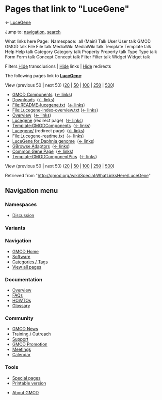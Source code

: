 <div id="mw-page-base" class="noprint">

</div>

<div id="mw-head-base" class="noprint">

</div>

<div id="content" class="mw-body" role="main">

<span id="top"></span>

<div id="mw-js-message" style="display:none;">

</div>



# <span dir="auto">Pages that link to "LuceGene"</span>

<div id="bodyContent">

<div id="contentSub">

← [LuceGene](/wiki/LuceGene "LuceGene")

</div>

<div id="jump-to-nav" class="mw-jump">

Jump to: [navigation](#mw-navigation), [search](#p-search)

</div>

<div id="mw-content-text">

What links here Page:  Namespace:  all (Main) Talk User User talk GMOD
GMOD talk File File talk MediaWiki MediaWiki talk Template Template talk
Help Help talk Category Category talk Property Property talk Type Type
talk Form Form talk Concept Concept talk Filter Filter talk Widget
Widget talk

Filters
[Hide](/mediawiki/index.php?title=Special:WhatLinksHere/LuceGene&hidetrans=1 "Special:WhatLinksHere/LuceGene")
transclusions \|
[Hide](/mediawiki/index.php?title=Special:WhatLinksHere/LuceGene&hidelinks=1 "Special:WhatLinksHere/LuceGene")
links \|
[Hide](/mediawiki/index.php?title=Special:WhatLinksHere/LuceGene&hideredirs=1 "Special:WhatLinksHere/LuceGene")
redirects

The following pages link to **[LuceGene](/wiki/LuceGene "LuceGene")**:

View (previous 50 \| next 50)
([20](/mediawiki/index.php?title=Special:WhatLinksHere/LuceGene&limit=20 "Special:WhatLinksHere/LuceGene")
\|
[50](/mediawiki/index.php?title=Special:WhatLinksHere/LuceGene&limit=50 "Special:WhatLinksHere/LuceGene")
\|
[100](/mediawiki/index.php?title=Special:WhatLinksHere/LuceGene&limit=100 "Special:WhatLinksHere/LuceGene")
\|
[250](/mediawiki/index.php?title=Special:WhatLinksHere/LuceGene&limit=250 "Special:WhatLinksHere/LuceGene")
\|
[500](/mediawiki/index.php?title=Special:WhatLinksHere/LuceGene&limit=500 "Special:WhatLinksHere/LuceGene"))

- [GMOD Components](/wiki/GMOD_Components "GMOD Components") ‎
  <span class="mw-whatlinkshere-tools">([←
  links](/mediawiki/index.php?title=Special:WhatLinksHere&target=GMOD+Components "Special:WhatLinksHere"))</span>
- [Downloads](/wiki/Downloads "Downloads") ‎
  <span class="mw-whatlinkshere-tools">([←
  links](/mediawiki/index.php?title=Special:WhatLinksHere&target=Downloads "Special:WhatLinksHere"))</span>
- [File:README-lucegene.txt](/wiki/File:README-lucegene.txt "File:README-lucegene.txt")
  ‎ <span class="mw-whatlinkshere-tools">([←
  links](/mediawiki/index.php?title=Special:WhatLinksHere&target=File%3AREADME-lucegene.txt "Special:WhatLinksHere"))</span>
- [File:Lucegene-index-overview.txt](/wiki/File:Lucegene-index-overview.txt "File:Lucegene-index-overview.txt")
  ‎ <span class="mw-whatlinkshere-tools">([←
  links](/mediawiki/index.php?title=Special:WhatLinksHere&target=File%3ALucegene-index-overview.txt "Special:WhatLinksHere"))</span>
- [Overview](/wiki/Overview "Overview") ‎
  <span class="mw-whatlinkshere-tools">([←
  links](/mediawiki/index.php?title=Special:WhatLinksHere&target=Overview "Special:WhatLinksHere"))</span>
- [Lucegene](/mediawiki/index.php?title=Lucegene&redirect=no "Lucegene")
  (redirect page) ‎ <span class="mw-whatlinkshere-tools">([←
  links](/mediawiki/index.php?title=Special:WhatLinksHere&target=Lucegene "Special:WhatLinksHere"))</span>
- [Template:GMODComponents](/wiki/Template:GMODComponents "Template:GMODComponents")
  ‎ <span class="mw-whatlinkshere-tools">([←
  links](/mediawiki/index.php?title=Special:WhatLinksHere&target=Template%3AGMODComponents "Special:WhatLinksHere"))</span>
- [Lucegene/](/mediawiki/index.php?title=Lucegene/&redirect=no "Lucegene/")
  (redirect page) ‎ <span class="mw-whatlinkshere-tools">([←
  links](/mediawiki/index.php?title=Special:WhatLinksHere&target=Lucegene%2F "Special:WhatLinksHere"))</span>
- [File:Lucegene-readme.txt](/wiki/File:Lucegene-readme.txt "File:Lucegene-readme.txt")
  ‎ <span class="mw-whatlinkshere-tools">([←
  links](/mediawiki/index.php?title=Special:WhatLinksHere&target=File%3ALucegene-readme.txt "Special:WhatLinksHere"))</span>
- [LuceGene for Daphnia
  genome](/wiki/LuceGene_for_Daphnia_genome "LuceGene for Daphnia genome")
  ‎ <span class="mw-whatlinkshere-tools">([←
  links](/mediawiki/index.php?title=Special:WhatLinksHere&target=LuceGene+for+Daphnia+genome "Special:WhatLinksHere"))</span>
- [GBrowse Adaptors](/wiki/GBrowse_Adaptors "GBrowse Adaptors") ‎
  <span class="mw-whatlinkshere-tools">([←
  links](/mediawiki/index.php?title=Special:WhatLinksHere&target=GBrowse+Adaptors "Special:WhatLinksHere"))</span>
- [Common Gene Page](/wiki/Common_Gene_Page "Common Gene Page") ‎
  <span class="mw-whatlinkshere-tools">([←
  links](/mediawiki/index.php?title=Special:WhatLinksHere&target=Common+Gene+Page "Special:WhatLinksHere"))</span>
- [Template:GMODComponentPics](/wiki/Template:GMODComponentPics "Template:GMODComponentPics")
  ‎ <span class="mw-whatlinkshere-tools">([←
  links](/mediawiki/index.php?title=Special:WhatLinksHere&target=Template%3AGMODComponentPics "Special:WhatLinksHere"))</span>

View (previous 50 \| next 50)
([20](/mediawiki/index.php?title=Special:WhatLinksHere/LuceGene&limit=20 "Special:WhatLinksHere/LuceGene")
\|
[50](/mediawiki/index.php?title=Special:WhatLinksHere/LuceGene&limit=50 "Special:WhatLinksHere/LuceGene")
\|
[100](/mediawiki/index.php?title=Special:WhatLinksHere/LuceGene&limit=100 "Special:WhatLinksHere/LuceGene")
\|
[250](/mediawiki/index.php?title=Special:WhatLinksHere/LuceGene&limit=250 "Special:WhatLinksHere/LuceGene")
\|
[500](/mediawiki/index.php?title=Special:WhatLinksHere/LuceGene&limit=500 "Special:WhatLinksHere/LuceGene"))

</div>

<div class="printfooter">

Retrieved from "<http://gmod.org/wiki/Special:WhatLinksHere/LuceGene>"

</div>

<div id="catlinks" class="catlinks catlinks-allhidden">

</div>

<div class="visualClear">

</div>

</div>

</div>

<div id="mw-navigation">

## Navigation menu

<div id="mw-head">



<div id="left-navigation">

<div id="p-namespaces" class="vectorTabs" role="navigation"
aria-labelledby="p-namespaces-label">

### Namespaces


- <span id="ca-talk"><a href="/wiki/Talk:LuceGene" accesskey="t"
  title="Discussion about the content page [t]">Discussion</a></span>

</div>

<div id="p-variants" class="vectorMenu emptyPortlet" role="navigation"
aria-labelledby="p-variants-label">

### 

### Variants[](#)

<div class="menu">

</div>

</div>

</div>





</div>

</div>

</div>

<div id="mw-panel">

<div id="p-logo" role="banner">

<a href="/wiki/Main_Page"
style="background-image: url(http://gmod.org/images/GMOD-cogs.png);"
title="Visit the main page"></a>

</div>

<div id="p-Navigation" class="portal" role="navigation"
aria-labelledby="p-Navigation-label">

### Navigation

<div class="body">

- <span id="n-GMOD-Home">[GMOD Home](/wiki/Main_Page)</span>
- <span id="n-Software">[Software](/wiki/GMOD_Components)</span>
- <span id="n-Categories-.2F-Tags">[Categories /
  Tags](/wiki/Categories)</span>
- <span id="n-View-all-pages">[View all
  pages](/wiki/Special:AllPages)</span>

</div>

</div>

<div id="p-Documentation" class="portal" role="navigation"
aria-labelledby="p-Documentation-label">

### Documentation

<div class="body">

- <span id="n-Overview">[Overview](/wiki/Overview)</span>
- <span id="n-FAQs">[FAQs](/wiki/Category:FAQ)</span>
- <span id="n-HOWTOs">[HOWTOs](/wiki/Category:HOWTO)</span>
- <span id="n-Glossary">[Glossary](/wiki/Glossary)</span>

</div>

</div>

<div id="p-Community" class="portal" role="navigation"
aria-labelledby="p-Community-label">

### Community

<div class="body">

- <span id="n-GMOD-News">[GMOD News](/wiki/GMOD_News)</span>
- <span id="n-Training-.2F-Outreach">[Training /
  Outreach](/wiki/Training_and_Outreach)</span>
- <span id="n-Support">[Support](/wiki/Support)</span>
- <span id="n-GMOD-Promotion">[GMOD
  Promotion](/wiki/GMOD_Promotion)</span>
- <span id="n-Meetings">[Meetings](/wiki/Meetings)</span>
- <span id="n-Calendar">[Calendar](/wiki/Calendar)</span>

</div>

</div>

<div id="p-tb" class="portal" role="navigation"
aria-labelledby="p-tb-label">

### Tools

<div class="body">

- <span id="t-specialpages"><a href="/wiki/Special:SpecialPages" accesskey="q"
  title="A list of all special pages [q]">Special pages</a></span>
- <span id="t-print"><a
  href="/mediawiki/index.php?title=Special:WhatLinksHere/LuceGene&amp;printable=yes"
  rel="alternate" accesskey="p"
  title="Printable version of this page [p]">Printable version</a></span>

</div>

</div>

</div>

</div>

<div id="footer" role="contentinfo">

- <span id="footer-places-about">[About
  GMOD](/wiki/GMOD:About "GMOD:About")</span>

<!-- -->






</div>
